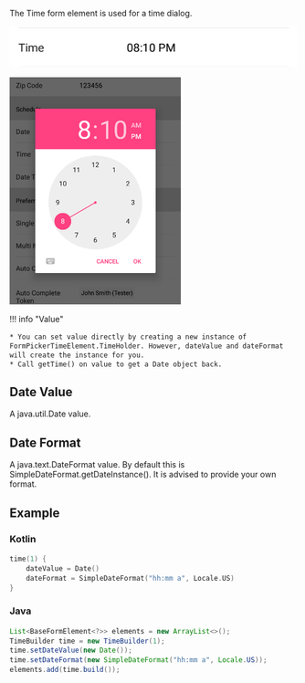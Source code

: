 The Time form element is used for a time dialog.

![Example](/images/Time1.PNG)

<img src="/images/Time2.PNG" alt="Example" width="300px"/>

!!! info "Value"

    * You can set value directly by creating a new instance of FormPickerTimeElement.TimeHolder. However, dateValue and dateFormat will create the instance for you.
    * Call getTime() on value to get a Date object back.

## Date Value
A java.util.Date value.

## Date Format
A java.text.DateFormat value. By default this is SimpleDateFormat.getDateInstance(). It is advised to provide your own format.

## Example

### Kotlin
```kotlin
time(1) {
    dateValue = Date()
    dateFormat = SimpleDateFormat("hh:mm a", Locale.US)
}
```

### Java
```java
List<BaseFormElement<?>> elements = new ArrayList<>();
TimeBuilder time = new TimeBuilder(1);
time.setDateValue(new Date());
time.setDateFormat(new SimpleDateFormat("hh:mm a", Locale.US));
elements.add(time.build());
```